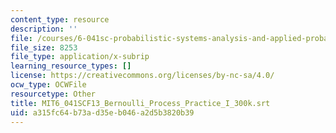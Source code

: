 ```yaml
---
content_type: resource
description: ''
file: /courses/6-041sc-probabilistic-systems-analysis-and-applied-probability-fall-2013/a315fc64b73ad35eb046a2d5b3820b39_MIT6_041SCF13_Bernoulli_Process_Practice_I_300k.srt
file_size: 8253
file_type: application/x-subrip
learning_resource_types: []
license: https://creativecommons.org/licenses/by-nc-sa/4.0/
ocw_type: OCWFile
resourcetype: Other
title: MIT6_041SCF13_Bernoulli_Process_Practice_I_300k.srt
uid: a315fc64-b73a-d35e-b046-a2d5b3820b39
---
```

